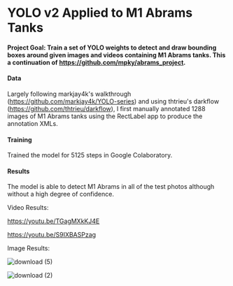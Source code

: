 # YOLO v2 Applied to M1 Abrams Tanks

#### Project Goal: Train a set of YOLO weights to detect and draw bounding boxes around given images and videos containing M1 Abrams tanks. This a continuation of https://github.com/mpky/abrams_project.

#### Data

Largely following markjay4k's walkthrough (https://github.com/markjay4k/YOLO-series) and using thtrieu's darkflow (https://github.com/thtrieu/darkflow), I first manually annotated 1288 images of M1 Abrams tanks using the RectLabel app to produce the annotation XMLs.

#### Training

Trained the model for 5125 steps in Google Colaboratory.

#### Results

The model is able to detect M1 Abrams in all of the test photos although without a high degree of confidence.

Video Results: 

https://youtu.be/TGagMXkKJ4E

https://youtu.be/S9IXBASPzag

Image Results:

![download (5)](https://user-images.githubusercontent.com/31871105/57265597-6a014300-7046-11e9-81ee-00c5f3886eb2.png)

![download (2)](https://user-images.githubusercontent.com/31871105/57265613-81d8c700-7046-11e9-992c-a02bb62b2e0b.png)
